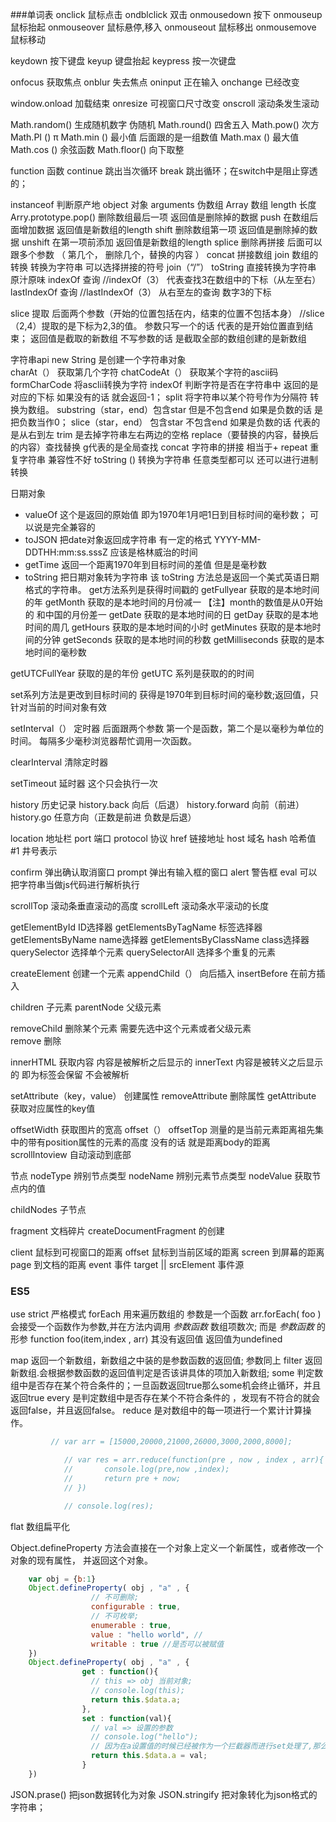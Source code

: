 ###单词表
onclick   鼠标点击
ondblclick 双击
onmousedown  按下
onmouseup 鼠标抬起
onmouseover 鼠标悬停,移入
onmouseout  鼠标移出
onmousemove 鼠标移动

keydown  按下键盘
keyup    键盘抬起
keypress  按一次键盘

onfocus  获取焦点
onblur  失去焦点
oninput  正在输入
onchange 已经改变

window.onload 加载结束
onresize  可视窗口尺寸改变
onscroll  滚动条发生滚动

Math.random()  生成随机数字 伪随机
Math.round()   四舍五入
Math.pow()     次方
Math.PI ()     π
Math.min ()    最小值   后面跟的是一组数值
Math.max ()    最大值
Math.cos ()    余弦函数
Math.floor()   向下取整


function  函数
continue  跳出当次循环
break     跳出循环；在switch中是阻止穿透的；



instanceof 判断原产地
object   对象
arguments  伪数组
Array   数组
length   长度
Arry.prototype.pop()  删除数组最后一项  返回值是删除掉的数据
push  在数组后面增加数据   返回值是新数组的length
shift 删除数组第一项   返回值是删除掉的数据
unshift 在第一项前添加  返回值是新数组的length
splice 删除再拼接  后面可以跟多个参数 （ 第几个， 删除几个，替换的内容 ）
concat  拼接数组
join 数组的转换 转换为字符串 可以选择拼接的符号 join（“/”）
toString   直接转换为字符串  原汁原味
indexOf    查询  //indexOf（3）  代表查找3在数组中的下标（从左至右）
lastIndexOf  查询  //lastIndexOf（3）  从右至左的查询 数字3的下标

slice 提取 后面两个参数（开始的位置包括在内，结束的位置不包括本身） //slice（2,4）提取的是下标为2,3的值。
      参数只写一个的话  代表的是开始位置直到结束；   返回值是截取的新数组  不写参数的话  是截取全部的数组创建的是新数组


字符串api
new String  是创建一个字符串对象  
charAt（）   获取第几个字符
chatCodeAt（）  获取某个字符的ascii码
formCharCode    将asclii转换为字符
indexOf       判断字符是否在字符串中  返回的是对应的下标  如果没有的话  就会返回-1；
split        将字符串以某个符号作为分隔符 转换为数组。
substring（star，end）包含star  但是不包含end  如果是负数的话  是把负数当作0；
slice（star，end）  包含star 不包含end  如果是负数的话  代表的是从右到左
trim         是去掉字符串左右两边的空格
replace（要替换的内容，替换后的内容）查找替换 g代表的是全局查找
concat  字符串的拼接 相当于+
repeat  重复字符串  兼容性不好
toString () 转换为字符串 任意类型都可以  还可以进行进制转换

日期对象
* valueOf  这个是返回的原始值   即为1970年1月吧1日到目标时间的毫秒数；  可以说是完全兼容的
* toJSON   把date对象返回成字符串  有一定的格式   YYYY-MM-DDTHH:mm:ss.sssZ   应该是格林威治的时间
* getTime   返回一个距离1970年到目标时间的差值  但是是毫秒数
* toString  把日期对象转为字符串   该 toString 方法总是返回一个美式英语日期格式的字符串。
get方法系列是获得时间戳的 
getFullyear  获取的是本地时间的年
getMonth     获取的是本地时间的月份减一  【注】month的数值是从0开始的  和中国的月份差一
getDate      获取的是本地时间的日
getDay       获取的是本地时间的周几
getHours     获取的是本地时间的小时
getMinutes   获取的是本地时间的分钟
getSeconds   获取的是本地时间的秒数
getMilliseconds   获取的是本地时间的毫秒数

getUTCFullYear 获取的是的年份
getUTC  系列是获取的的时间 

set系列方法是更改到目标时间的  获得是1970年到目标时间的毫秒数;返回值，只针对当前的时间对象有效


setInterval（） 定时器   后面跟两个参数  第一个是函数，第二个是以毫秒为单位的时间。  每隔多少毫秒浏览器帮忙调用一次函数。

clearInterval  清除定时器

setTimeout  延时器   这个只会执行一次

history  历史记录
history.back    向后（后退）
history.forward  向前（前进）
history.go        任意方向（正数是前进  负数是后退）


location  地址栏
port  端口
protocol 协议
href  链接地址
host  域名
hash  哈希值 #1 井号表示 


confirm  弹出确认取消窗口
prompt   弹出有输入框的窗口
alert    警告框
eval     可以把字符串当做js代码进行解析执行


scrollTop 滚动条垂直滚动的高度
scrollLeft  滚动条水平滚动的长度


getElementById  ID选择器
getElementsByTagName   标签选择器
getElementsByName    name选择器
getElementsByClassName   class选择器
querySelector        选择单个元素
querySelectorAll     选择多个重复的元素


createElement  创建一个元素
appendChild（） 向后插入
insertBefore    在前方插入

children 子元素
parentNode 父级元素

removeChild  删除某个元素  需要先选中这个元素或者父级元素  
remove 删除


innerHTML  获取内容    内容是被解析之后显示的
innerText             内容是被转义之后显示的  即为标签会保留 不会被解析


setAttribute（key，value）  创建属性
removeAttribute  删除属性 
getAttribute  获取对应属性的key值


offsetWidth    获取图片的宽高 offset（）
offsetTop      测量的是当前元素距离祖先集中的带有position属性的元素的高度  没有的话 就是距离body的距离
scrollIntoview   自动滚动到底部


节点
nodeType  辨别节点类型
nodeName  辨别元素节点类型
nodeValue 获取节点内的值

childNodes   子节点

fragment  文档碎片   createDocumentFragment 的创建

client  鼠标到可视窗口的距离
offset  鼠标到当前区域的距离
screen  到屏幕的距离
page    到文档的距离
event  事件
target  || srcElement   事件源

### ES5

use strict  严格模式
forEach    用来遍历数组的  参数是一个函数  arr.forEach( foo )
            会接受一个函数作为参数,并在方法内调用 *参数函数* 数组项数次; 而是 *参数函数* 的形参 
            function foo(item,index , arr)   其没有返回值 返回值为undefined

map     返回一个新数组，新数组之中装的是参数函数的返回值; 参数同上
filter   返回新数组.会根据参数函数的返回值判定是否该讲具体的项加入新数组;
some 判定数组中是否存在某个符合条件的；一旦函数返回true那么some机会终止循环，并且返回true
every 是判定数组中是否存在某个不符合条件的 ，发现有不符合的就会返回false，并且返回false。
reduce  是对数组中的每一项进行一个累计计算操作。
```javascript
         // var arr = [15000,20000,21000,26000,3000,2000,8000];

            // var res = arr.reduce(function(pre , now , index , arr){
            //       console.log(pre,now ,index);
            //       return pre + now;
            // })

            // console.log(res);   
```
flat  数组扁平化

Object.defineProperty   方法会直接在一个对象上定义一个新属性，或者修改一个对象的现有属性， 并返回这个对象。
```javascript
    var obj = {b:1}
    Object.defineProperty( obj , "a" , {
                  // 不可删除;
                  configurable : true,
                  // 不可枚举;
                  enumerable : true,
                  value : "hello world", //
                  writable : true //是否可以被赋值
    })
    Object.defineProperty( obj , "a" , {
                get : function(){
                  // this => obj 当前对象;
                  // console.log(this);
                  return this.$data.a;
                },
                set : function(val){
                  // val => 设置的参数
                  // console.log("hello");
                  // 因为在a设置值的时候已经被作为一个拦截器而进行set处理了,那么这时候我们不能给a直接赋值;
                  return this.$data.a = val;
                }
    })   
```
JSON.prase()  把json数据转化为对象
JSON.stringify 把对象转化为json格式的字符串；